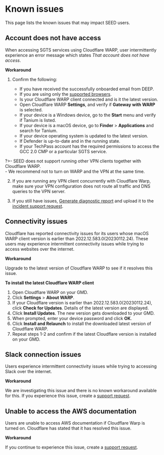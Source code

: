 # Known issues

This page lists the known issues that may impact SEED users.

## Account does not have access

When accessing SGTS services using Cloudflare WARP, user intermittently experience an error message which states *That account does not have access*.

**Workaround**

1. Confirm the following:

    - If you have received the successfully onboarded email from DEEP.
    - If you are using only the [supported browsers](additional-resources/best-practices).
    - Is your Cloudflare WARP client connected and is it the latest version. 
    - Open Cloudflare WARP **Settings**, and verify if **Gateway with WARP** is selected.
    - If your device is a Windows device, go to the **Start** menu and verify if Tanium is listed.
    - If your device is a macOS device, go to **Finder** > **Applications** and search for Tanium.
    - If your device operating system is updated to the latest version.
    - If Defender is up-to-date and in the running state.
    - If your TechPass account has the required permissions to access the GCC 2.0 CMP or a particular SGTS service.

?>- SEED does not support running other VPN clients together with Cloudflare WARP.<br>- We recommend not to turn on WARP and the VPN at the same time.

2. If you are running any VPN client concurrently with Cloudflare Warp, make sure your VPN configuration does not route all traffic and DNS queries to the VPN server.

3. If you still have issues, [Generate diagnostic report](https://docs.developer.tech.gov.sg/docs/security-suite-for-engineering-endpoint-devices/#/faqs/how-to-generate-and-upload-diagnostic-files-to-incident-support-request) and upload it to the [incident support request](https://docs.developer.tech.gov.sg/docs/security-suite-for-engineering-endpoint-devices/raise-an-incident-support-request).

## Connectivity issues 

Cloudflare has reported connectivity issues for its users whose macOS WARP client version is earlier than 2022.12.583.0(20230112.24). These users may experience intermittent connectivity issues while trying to access websites over the internet. 

**Workaround**

Upgrade to the latest version of Cloudflare WARP to see if it resolves this issue.

**To install the latest Cloudflare WARP client**

1. Open Cloudflare WARP on your GMD.
2. Click **Settings** > **About WARP**.
3. If your Cloudflare version is earlier than 2022.12.583.0(20230112.24), click **Check for Updates**. Details of the latest version are displayed.
3. Click **Install Updates**. The new version gets downloaded to your GMD.
4. When prompted, enter your device password and click **OK**.
5. Click **Install and Relaunch** to install the downloaded latest version of Cloudflare WARP.
6. Repeat steps 1-2 and confirm if the latest Cloudflare version is installed on your GMD.

## Slack connection issues

Users experience intermittent connectivity issues while trying to accessing Slack over the internet.

**Workaround**

We are investigating this issue and there is no known workaround available for this. If you experience this issue, create a [support request](https://go.gov.sg/seed-techpass-support).

## Unable to access the AWS documentation

Users are unable to access AWS documentation if Cloudflare Warp is turned on. Cloudflare has stated that it has resolved this issue. 

**Workaround**

If you continue to experience this issue, create a [support request](https://go.gov.sg/seed-techpass-support).














